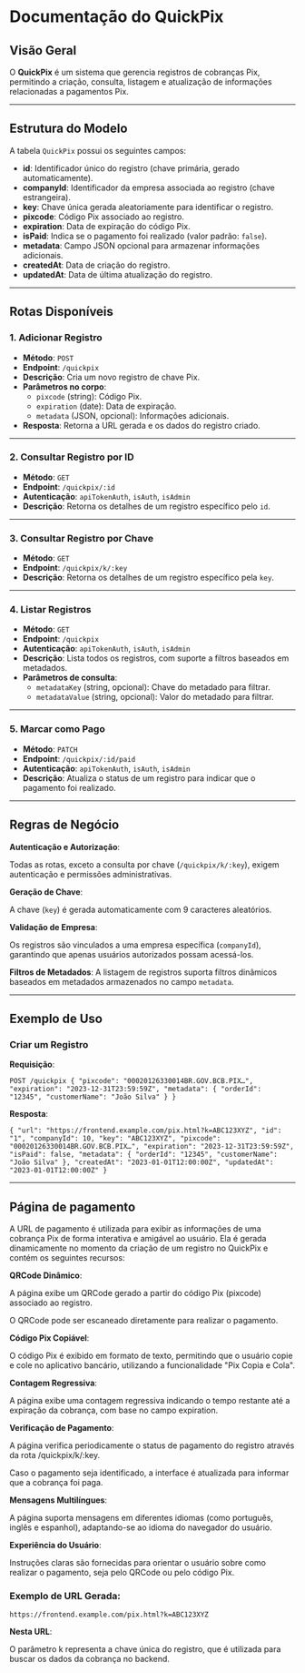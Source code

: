 # Documentação do QuickPix

## Visão Geral

O **QuickPix** é um sistema que gerencia registros de cobranças Pix, permitindo a criação, consulta, listagem e atualização de informações relacionadas a pagamentos Pix.

---

## Estrutura do Modelo

A tabela `QuickPix` possui os seguintes campos:

- **id**: Identificador único do registro (chave primária, gerado automaticamente).
- **companyId**: Identificador da empresa associada ao registro (chave estrangeira).
- **key**: Chave única gerada aleatoriamente para identificar o registro.
- **pixcode**: Código Pix associado ao registro.
- **expiration**: Data de expiração do código Pix.
- **isPaid**: Indica se o pagamento foi realizado (valor padrão: `false`).
- **metadata**: Campo JSON opcional para armazenar informações adicionais.
- **createdAt**: Data de criação do registro.
- **updatedAt**: Data de última atualização do registro.

---

## Rotas Disponíveis

### 1. **Adicionar Registro**
- **Método**: `POST`
- **Endpoint**: `/quickpix`
- **Descrição**: Cria um novo registro de chave Pix.
- **Parâmetros no corpo**:
  - `pixcode` (string): Código Pix.
  - `expiration` (date): Data de expiração.
  - `metadata` (JSON, opcional): Informações adicionais.
- **Resposta**: Retorna a URL gerada e os dados do registro criado.

---

### 2. **Consultar Registro por ID**
- **Método**: `GET`
- **Endpoint**: `/quickpix/:id`
- **Autenticação**: `apiTokenAuth`, `isAuth`, `isAdmin`
- **Descrição**: Retorna os detalhes de um registro específico pelo `id`.

---

### 3. **Consultar Registro por Chave**
- **Método**: `GET`
- **Endpoint**: `/quickpix/k/:key`
- **Descrição**: Retorna os detalhes de um registro específico pela `key`.

---

### 4. **Listar Registros**
- **Método**: `GET`
- **Endpoint**: `/quickpix`
- **Autenticação**: `apiTokenAuth`, `isAuth`, `isAdmin`
- **Descrição**: Lista todos os registros, com suporte a filtros baseados em metadados.
- **Parâmetros de consulta**:
  - `metadataKey` (string, opcional): Chave do metadado para filtrar.
  - `metadataValue` (string, opcional): Valor do metadado para filtrar.

---

### 5. **Marcar como Pago**
- **Método**: `PATCH`
- **Endpoint**: `/quickpix/:id/paid`
- **Autenticação**: `apiTokenAuth`, `isAuth`, `isAdmin`
- **Descrição**: Atualiza o status de um registro para indicar que o pagamento foi realizado.

---

## Regras de Negócio

**Autenticação e Autorização**:

Todas as rotas, exceto a consulta por chave (`/quickpix/k/:key`), exigem autenticação e permissões administrativas.

**Geração de Chave**:

A chave (`key`) é gerada automaticamente com 9 caracteres aleatórios.

**Validação de Empresa**:

Os registros são vinculados a uma empresa específica (`companyId`), garantindo que apenas usuários autorizados possam acessá-los.

**Filtros de Metadados**:
A listagem de registros suporta filtros dinâmicos baseados em metadados armazenados no campo `metadata`.

---

## Exemplo de Uso

### Criar um Registro

**Requisição**:

```
POST /quickpix { "pixcode": "00020126330014BR.GOV.BCB.PIX…", "expiration": "2023-12-31T23:59:59Z", "metadata": { "orderId": "12345", "customerName": "João Silva" } }
```

**Resposta**:

```
{ "url": "https://frontend.example.com/pix.html?k=ABC123XYZ", "id": "1", "companyId": 10, "key": "ABC123XYZ", "pixcode": "00020126330014BR.GOV.BCB.PIX…", "expiration": "2023-12-31T23:59:59Z", "isPaid": false, "metadata": { "orderId": "12345", "customerName": "João Silva" }, "createdAt": "2023-01-01T12:00:00Z", "updatedAt": "2023-01-01T12:00:00Z" }
```

---

## Página de pagamento

A URL de pagamento é utilizada para exibir as informações de uma cobrança Pix de forma interativa e amigável ao usuário. Ela é gerada dinamicamente no momento da criação de um registro no QuickPix e contém os seguintes recursos:

**QRCode Dinâmico**:

A página exibe um QRCode gerado a partir do código Pix (pixcode) associado ao registro.

O QRCode pode ser escaneado diretamente para realizar o pagamento.

**Código Pix Copiável**:

O código Pix é exibido em formato de texto, permitindo que o usuário copie e cole no aplicativo bancário, utilizando a funcionalidade "Pix Copia e Cola".

**Contagem Regressiva**:

A página exibe uma contagem regressiva indicando o tempo restante até a expiração da cobrança, com base no campo expiration.

**Verificação de Pagamento**:

A página verifica periodicamente o status de pagamento do registro através da rota /quickpix/k/:key.

Caso o pagamento seja identificado, a interface é atualizada para informar que a cobrança foi paga.

**Mensagens Multilíngues**:

A página suporta mensagens em diferentes idiomas (como português, inglês e espanhol), adaptando-se ao idioma do navegador do usuário.

**Experiência do Usuário**:

Instruções claras são fornecidas para orientar o usuário sobre como realizar o pagamento, seja pelo QRCode ou pelo código Pix.

### Exemplo de URL Gerada:


`https://frontend.example.com/pix.html?k=ABC123XYZ`

**Nesta URL**:

O parâmetro k representa a chave única do registro, que é utilizada para buscar os dados da cobrança no backend.
